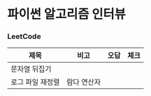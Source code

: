# 파이썬 알고리즘 인터뷰

### LeetCode
| 제목        | 비고     |오답|체크|
|-----------|--------|---|---|
| 문자열 뒤집기   |        |   |   |
| 로그 파일 재정렬 | 람다 연산자 |   |   |
